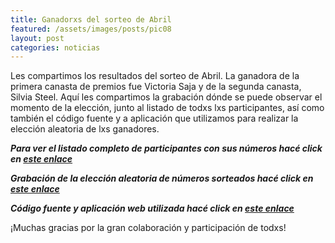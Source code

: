 ```yaml
---
title: Ganadorxs del sorteo de Abril
featured: /assets/images/posts/pic08
layout: post
categories: noticias
---
```


Les compartimos los resultados del sorteo de Abril. La ganadora de la primera canasta de premios fue Victoria Saja y de la
segunda canasta, Silvia Steel. Aquí les compartimos la grabación dónde se puede observar el momento de la elección, junto
al listado de todxs lxs participantes, así como también el código fuente y a aplicación que utilizamos para realizar la 
elección aleatoria de lxs ganadores.

<em>**Para ver el listado completo de participantes con sus números hacé click en <a href="https://evo.re/av-sorteo-participantes">este enlace</a>**</em>

<em>**Grabación de la elección aleatoria de números sorteados hacé click en <a href="ttps://evo.re/av-sorteo-ganadores">este enlace</a>**</em>

<em>**Código fuente y aplicación web utilizada hacé click en <a href="https://evo.re/av-sorteo-codigo">este enlace</a>**</em>

¡Muchas gracias por la gran colaboración y participación de todxs!
